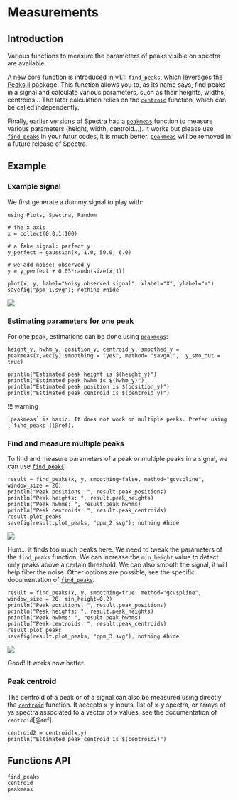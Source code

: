 # Measurements

## Introduction

Various functions to measure the parameters of peaks visible on spectra are available.

A new core function is introduced in v1.1: [`find_peaks`](@ref), which leverages the [Peaks.jl](https://www.juliapackages.com/p/peaks) package. This function allows you to, as its name says, find peaks in a signal and calculate various parameters, such as their heights, widths, centroids... The later calculation relies on the [`centroid`](@ref) function, which can be called independently.

Finally, earlier versions of Spectra had a [`peakmeas`](@ref) function to measure various parameters (height, width, centroid...). It works but please use [`find_peaks`](@ref) in your futur codes, it is much better. [`peakmeas`](@ref) will be removed in a future release of Spectra.

## Example

### Example signal

We first generate a dummy signal to play with:

```@example 1
using Plots, Spectra, Random

# the x axis
x = collect(0:0.1:100)

# a fake signal: perfect y
y_perfect = gaussian(x, 1.0, 50.0, 6.0)

# we add noise: observed y
y = y_perfect + 0.05*randn(size(x,1))

plot(x, y, label="Noisy observed signal", xlabel="X", ylabel="Y")
savefig("ppm_1.svg"); nothing #hide
```
![](ppm_1.svg)

### Estimating parameters for one peak

For one peak, estimations can be done using [`peakmeas`](@ref):

```@example 1
height_y, hwhm_y, position_y, centroid_y, smoothed_y = peakmeas(x,vec(y),smoothing = "yes", method= "savgol",  y_smo_out = true)

println("Estimated peak height is $(height_y)")
println("Estimated peak hwhm is $(hwhm_y)")
println("Estimated peak position is $(position_y)")
println("Estimated peak centroid is $(centroid_y)")
```

!!! warning

    `peakmeas` is basic. It does not work on multiple peaks. Prefer using [`find_peaks`](@ref).

### Find and measure multiple peaks

To find and measure parameters of a peak or multiple peaks in a signal, we can use [`find_peaks`](@ref):

```@example 1
result = find_peaks(x, y, smoothing=false, method="gcvspline", window_size = 20)
println("Peak positions: ", result.peak_positions)
println("Peak heights: ", result.peak_heights)
println("Peak hwhms: ", result.peak_hwhms)
println("Peak centroids: ", result.peak_centroids)
result.plot_peaks
savefig(result.plot_peaks, "ppm_2.svg"); nothing #hide
```
![](ppm_2.svg)

Hum... it finds too much peaks here. We need to tweak the parameters of the `find_peaks` function. 
We can increase the `min_height` value to detect only peaks above a certain threshold. 
We can also smooth the signal, it will help filter the noise.
Other options are possible, see the specific documentation of [`find_peaks`](@ref).

```@example 1
result = find_peaks(x, y, smoothing=true, method="gcvspline", window_size = 20, min_height=0.2)
println("Peak positions: ", result.peak_positions)
println("Peak heights: ", result.peak_heights)
println("Peak hwhms: ", result.peak_hwhms)
println("Peak centroids: ", result.peak_centroids)
result.plot_peaks
savefig(result.plot_peaks, "ppm_3.svg"); nothing #hide
```
![](ppm_3.svg)

Good! It works now better.

### Peak centroid

The centroid  of a peak or of a signal can also be measured using directly the [`centroid`](@ref) function. 
It accepts x-y inputs, list of x-y spectra, or arrays of ys spectra associated to a vector of x values, see the documentation of `centroid`[@ref].

```example 1
centroid2 = centroid(x,y)
println("Estimated peak centroid is $(centroid2)")
```

## Functions API

```@docs
find_peaks
centroid
peakmeas
```